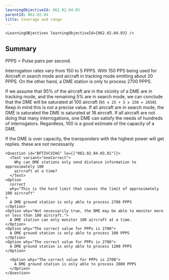 ```yaml
---
learningObjectiveId: 062.02.04.03
parentId: 062.02.04
title: Coverage and range
---
```


```tsx eval
<LearningOBjectives learningObjectiveId={062.02.04.03} />
```

## Summary

PPPS = Pulse pairs per second.

Interrogation rates vary from 150 to 5 PPPS. With 150 PPS being used for
Aircraft in search mode and aircraft in tracking mode emitting about 20 PPPS. On
the other hand, a DME station is only to process 2700 PPPS.

If we assume that 95% of the aircraft are in the vicinity of a DME are in
tracking mode, and the remaining 5% are in search mode, we can conclude that the
DME will be saturated at 100 aircraft (`95 x 25 + 5 x 150 = 2650`). Keep in mind
this is not a precise value. If all aircraft are in search mode, the DME is
saturated the DME is saturated at 18 aircraft. If all aircraft are not doing
that many interrogations, one DME can satisfy the needs of hundreds of
interrogators. Regardless, 100 is a good estimate of the capacity of a DME.

If the DME is over capacity, the transponders with the highest power will get
replies. these are not necessarily

```tsx
<Question id="BFTIVCVIHG" lo={["062.02.04.03.01"]}>
  <Text variant="oneCorrect">
    Why can DME stations only send distance information to approximately 100
    aircraft at a time?
  </Text>
<Option
  correct
  why="This is the hard limit that causes the limit of approximately 100 aircraft"
>
  A DME ground station is only able to process 2700 PPPS
</Option>
<Option why="Not necessarily true, the DME may be able to monitor more or less than 100 aircraft.">
  A DME station can only monitor 100 aircraft at a time.
</Option>
<Option why="The correct value for PPPs is 2700">
  A DME ground station is only able to process 100 PPPS
</Option>
<Option why="The correct value for PPPs is 2700">
  A DME ground station is only able to process 1200 PPPS
</Option>

  <Option why="The correct value for PPPs is 2700">
    A DME ground station is only able to process 2000 PPPS
  </Option>
</Question>
```
